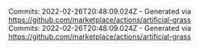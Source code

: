 Commits: 2022-02-26T20:48:09.024Z - Generated via https://github.com/marketplace/actions/artificial-grass
<br>
Commits: 2022-02-26T20:48:09.024Z - Generated via https://github.com/marketplace/actions/artificial-grass
<br>
